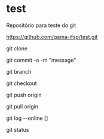 # test
Repositório para teste do git

https://github.com/gama-ifsp/test.git

git clone <URL>

git commit -a -m "message"

git branch <branch>

git checkout <branch>

git push origin

git pull origin

git log --online [<branch>]

git status
